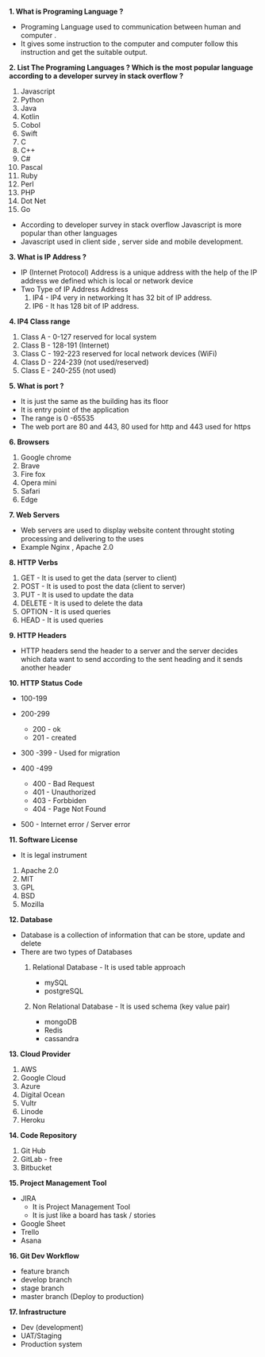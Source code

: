 **1. What is Programing Language ?**
- Programing Language used to communication between human and computer .
- It gives some instruction to the computer and computer follow this instruction and get the suitable output.


**2. List The Programing Languages ? Which is the most popular language according to a developer survey in stack overflow ?**
1. Javascript
2. Python
3. Java
4. Kotlin
5. Cobol
6. Swift
7. C
9. C++
10. C#
11. Pascal
12. Ruby
13. Perl
14. PHP
15. Dot Net
16. Go
- According to developer survey in stack overflow Javascript is more popular than other languages 
- Javascript used in client side , server side and mobile development.

**3. What is IP Address ?**
- IP (Internet Protocol) Address is a unique address with the help of the IP address we defined which is local or network device
- Two Type of IP Address Address
    1. IP4 - IP4 very in networking It has 32 bit of IP address.
    2. IP6 - It has 128 bit of IP address.

**4. IP4 Class range**
1. Class A  -  0-127   reserved for local system
2. Class B - 128-191  (Internet)
3. Class C - 192-223  reserved for local network devices (WiFi)
4. Class D - 224-239 (not used/reserved)
5. Class E - 240-255 (not used)

**5. What is port ?**
- It is just the same as the building has its floor
- It is entry point of the application
- The range is 0 -65535
- The web port are 80 and 443, 80 used for http and 443 used for https

**6. Browsers**
1. Google chrome
2. Brave
3. Fire fox
4. Opera mini
5. Safari
6. Edge

**7. Web Servers**
- Web servers are used to display website content throught stoting processing and delivering to the uses
- Example Nginx , Apache 2.0

**8. HTTP Verbs**
1. GET - It is used to get the data (server to client)
2. POST - It is used to post the data (client to server)
3. PUT - It is used to update the data
4. DELETE - It is used to delete the data
5. OPTION - It is used queries
6. HEAD - It is used queries

**9. HTTP Headers**
- HTTP headers send the header to a server and the server decides which data want to send according to the sent heading and it sends another header

**10. HTTP Status Code**
- 100-199
- 200-299
    - 200 - ok
    - 201 - created

- 300 -399 - Used for migration

- 400 -499
    - 400 - Bad Request 
    - 401 - Unauthorized
    - 403  - Forbbiden
    - 404   - Page Not Found

- 500 - Internet error / Server error   

**11. Software License**
- It is legal instrument
1. Apache 2.0
2. MIT
3. GPL
4. BSD
5. Mozilla


**12. Database**
- Database is a collection of information that can be store, update and delete
- There are two types of Databases
    1. Relational Database - It is used table approach
        - mySQL
        - postgreSQL

    2. Non Relational Database - It is used schema (key value pair)
        - mongoDB
        - Redis
        - cassandra
    
**13. Cloud Provider** 
1. AWS
2. Google Cloud
3. Azure
4. Digital Ocean
5. Vultr
6. Linode
7. Heroku

**14. Code Repository**
1. Git Hub
2. GitLab - free
3. Bitbucket

**15. Project Management Tool**
- JIRA
    - It is Project Management Tool
    - It is just like a board has task / stories
- Google Sheet
- Trello
- Asana

**16. Git Dev Workflow**
- feature branch
- develop branch
- stage branch
- master branch (Deploy to production)

**17. Infrastructure**
- Dev (development)
- UAT/Staging
- Production system




